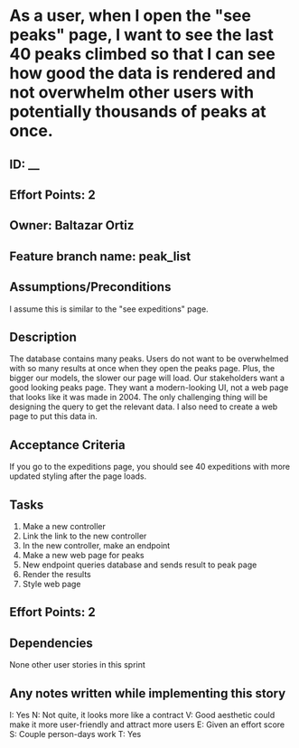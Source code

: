 # As a user, when I open the "see peaks" page, I want to see the last 40 peaks climbed so that I can see how good the data is rendered and not overwhelm other users with potentially thousands of peaks at once.

## ID: __
## Effort Points: 2
## Owner: Baltazar Ortiz
## Feature branch name: peak_list

## Assumptions/Preconditions
I assume this is similar to the "see expeditions" page.

## Description
The database contains many peaks. Users do not want to be overwhelmed with so many results at once when they open the peaks page. Plus, the bigger our models, the slower our page will load. Our stakeholders want a good looking peaks page. They want a modern-looking UI, not a web page that looks like it was made in 2004. The only challenging thing will be designing the query to get the relevant data. I also need to create a web page to put this data in.

## Acceptance Criteria
If you go to the expeditions page, you should see 40 expeditions with more updated styling after the page loads.

## Tasks
1. Make a new controller
2. Link the link to the new controller
3. In the new controller, make an endpoint
4. Make a new web page for peaks
5. New endpoint queries database and sends result to peak page
6. Render the results
7. Style web page

## Effort Points: 2

## Dependencies
None other user stories in this sprint 

## Any notes written while implementing this story
I: Yes
N: Not quite, it looks more like a contract
V: Good aesthetic could make it more user-friendly and attract more users
E: Given an effort score
S: Couple person-days work
T: Yes
